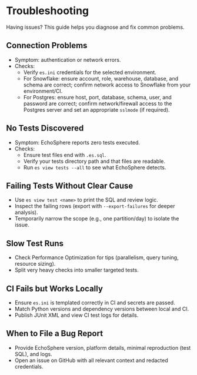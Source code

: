 # Troubleshooting

Having issues? This guide helps you diagnose and fix common problems.

## Connection Problems
- Symptom: authentication or network errors.
- Checks:
  - Verify `es.ini` credentials for the selected environment.
  - For Snowflake: ensure account, role, warehouse, database, and schema are correct; confirm network access to Snowflake from your environment/CI.
  - For Postgres: ensure host, port, database, schema, user, and password are correct; confirm network/firewall access to the Postgres server and set an appropriate `sslmode` (if required).

## No Tests Discovered
- Symptom: EchoSphere reports zero tests executed.
- Checks:
  - Ensure test files end with `.es.sql`.
  - Verify your tests directory path and that files are readable.
  - Run `es view tests --all` to see what EchoSphere detects.

## Failing Tests Without Clear Cause
- Use `es view test <name>` to print the SQL and review logic.
- Inspect the failing rows (export with `--export-failures` for deeper analysis).
- Temporarily narrow the scope (e.g., one partition/day) to isolate the issue.

## Slow Test Runs
- Check Performance Optimization for tips (parallelism, query tuning, resource sizing).
- Split very heavy checks into smaller targeted tests.

## CI Fails but Works Locally
- Ensure `es.ini` is templated correctly in CI and secrets are passed.
- Match Python versions and dependency versions between local and CI.
- Publish JUnit XML and view CI test logs for details.

## When to File a Bug Report
- Provide EchoSphere version, platform details, minimal reproduction (test SQL), and logs.
- Open an issue on GitHub with all relevant context and redacted credentials.
